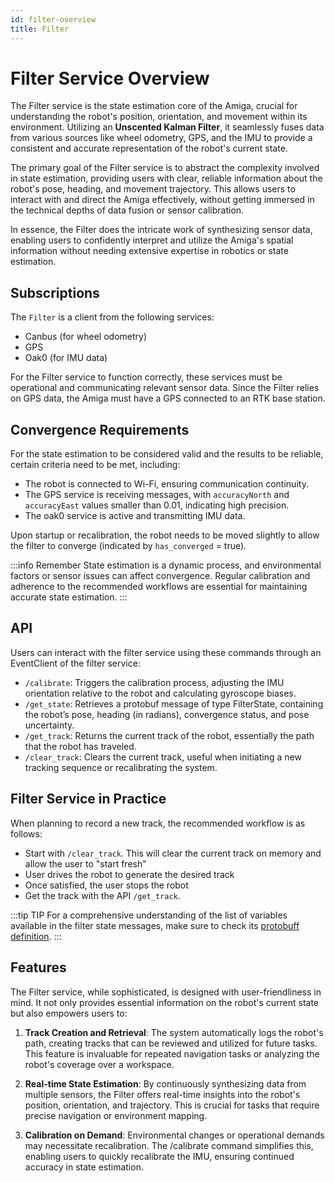 ```yaml
---
id: filter-overview
title: Filter
---
```


# Filter Service Overview

The Filter service is the state estimation core of the Amiga, crucial for understanding the robot's
position, orientation, and movement within its environment.
Utilizing an **Unscented Kalman Filter**, it seamlessly fuses data from various sources like wheel odometry,
GPS, and the IMU to provide a consistent and accurate representation of the robot's current state.

The primary goal of the Filter service is to abstract the complexity involved in state estimation,
providing users with clear, reliable information about the robot's pose, heading, and movement trajectory.
This allows users to interact with and direct the Amiga effectively, without getting immersed in the
technical depths of data fusion or sensor calibration.

In essence, the Filter does the intricate work of synthesizing sensor data, enabling users to
confidently interpret and utilize the Amiga's spatial information without needing extensive expertise
in robotics or state estimation.

## Subscriptions

The `Filter` is a client from the following services:

- Canbus (for wheel odometry)
- GPS
- Oak0 (for IMU data)

For the Filter service to function correctly, these services must be operational and communicating
relevant sensor data.
Since the Filter relies on GPS data, the Amiga must have a GPS connected to an RTK base station.

## Convergence Requirements

For the state estimation to be considered valid and the results to be reliable, certain criteria
need to be met, including:

- The robot is connected to Wi-Fi, ensuring communication continuity.
- The GPS service is receiving messages, with `accuracyNorth` and `accuracyEast` values smaller
than 0.01, indicating high precision.
- The oak0 service is active and transmitting IMU data.

Upon startup or recalibration, the robot needs to be moved slightly to allow the filter to converge
(indicated by `has_converged` = true).

:::info Remember
State estimation is a dynamic process, and environmental factors or sensor issues can affect convergence.
Regular calibration and adherence to the recommended workflows are essential for maintaining accurate
state estimation.
:::

## API

Users can interact with the filter service using these commands through an EventClient of
the filter service:

- `/calibrate`: Triggers the calibration process, adjusting the IMU orientation relative to the robot
and calculating gyroscope biases.
- `/get_state`: Retrieves a protobuf message of type FilterState, containing the robot’s pose,
heading (in radians), convergence status, and pose uncertainty.
- `/get_track`: Returns the current track of the robot, essentially the path that the robot has traveled.
- `/clear_track`: Clears the current track, useful when initiating a new tracking sequence or
recalibrating the system.

## Filter Service in Practice

When planning to record a new track, the recommended workflow is as follows:

- Start with `/clear_track`. This will clear the current track on memory and allow the user to
"start fresh"
- User drives the robot to generate the desired track
- Once satisfied, the user stops the robot
- Get the track with the API `/get_track`.

:::tip TIP
For a comprehensive understanding of the list of variables available in the filter state messages,
make sure to check its [protobuff definition](https://github.com/farm-ng/farm-ng-amiga/blob/main-v2/protos/farm_ng/filter/filter.proto).
:::

## Features

The Filter service, while sophisticated, is designed with user-friendliness in mind.
It not only provides essential information on the robot's current state but also empowers users to:

1. **Track Creation and Retrieval**:
The system automatically logs the robot's path, creating tracks that can be reviewed and utilized for
future tasks. This feature is invaluable for repeated navigation tasks or analyzing the robot's
coverage over a workspace.

2. **Real-time State Estimation**:
By continuously synthesizing data from multiple sensors, the Filter offers real-time insights into
the robot's position, orientation, and trajectory.
This is crucial for tasks that require precise navigation or environment mapping.

3. **Calibration on Demand**:
Environmental changes or operational demands may necessitate recalibration.
The /calibrate command simplifies this, enabling users to quickly recalibrate the IMU, ensuring
continued accuracy in state estimation.
